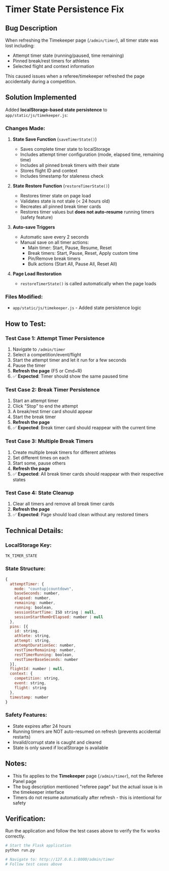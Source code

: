 # Timer State Persistence Fix

## Bug Description
When refreshing the Timekeeper page (`/admin/timer`), all timer state was lost including:
- Attempt timer state (running/paused, time remaining)
- Pinned break/rest timers for athletes
- Selected flight and context information

This caused issues when a referee/timekeeper refreshed the page accidentally during a competition.

## Solution Implemented
Added **localStorage-based state persistence** to `app/static/js/timekeeper.js`:

### Changes Made:

1. **State Save Function** (`saveTimerState()`)
   - Saves complete timer state to localStorage
   - Includes attempt timer configuration (mode, elapsed time, remaining time)
   - Includes all pinned break timers with their state
   - Stores flight ID and context
   - Includes timestamp for staleness check

2. **State Restore Function** (`restoreTimerState()`)
   - Restores timer state on page load
   - Validates state is not stale (< 24 hours old)
   - Recreates all pinned break timer cards
   - Restores timer values but **does not auto-resume** running timers (safety feature)

3. **Auto-save Triggers**
   - Automatic save every 2 seconds
   - Manual save on all timer actions:
     - Main timer: Start, Pause, Resume, Reset
     - Break timers: Start, Pause, Reset, Apply custom time
     - Pin/Remove break timers
     - Bulk actions (Start All, Pause All, Reset All)

4. **Page Load Restoration**
   - `restoreTimerState()` is called automatically when the page loads

### Files Modified:
- `app/static/js/timekeeper.js` - Added state persistence logic

## How to Test:

### Test Case 1: Attempt Timer Persistence
1. Navigate to `/admin/timer`
2. Select a competition/event/flight
3. Start the attempt timer and let it run for a few seconds
4. Pause the timer
5. **Refresh the page** (F5 or Cmd+R)
6. ✅ **Expected**: Timer should show the same paused time

### Test Case 2: Break Timer Persistence
1. Start an attempt timer
2. Click "Stop" to end the attempt
3. A break/rest timer card should appear
4. Start the break timer
5. **Refresh the page**
6. ✅ **Expected**: Break timer card should reappear with the current time

### Test Case 3: Multiple Break Timers
1. Create multiple break timers for different athletes
2. Set different times on each
3. Start some, pause others
4. **Refresh the page**
5. ✅ **Expected**: All break timer cards should reappear with their respective states

### Test Case 4: State Cleanup
1. Clear all timers and remove all break timer cards
2. **Refresh the page**
3. ✅ **Expected**: Page should load clean without any restored timers

## Technical Details:

### LocalStorage Key:
```javascript
TK_TIMER_STATE
```

### State Structure:
```javascript
{
  attemptTimer: {
    mode: "countup|countdown",
    baseSeconds: number,
    elapsed: number,
    remaining: number,
    running: boolean,
    sessionStartTime: ISO string | null,
    sessionStartRemOrElapsed: number | null
  },
  pins: [{
    id: string,
    athlete: string,
    attempt: string,
    attemptDurationSec: number,
    restTimerRemaining: number,
    restTimerRunning: boolean,
    restTimerBaseSeconds: number
  }],
  flightId: number | null,
  context: {
    competition: string,
    event: string,
    flight: string
  },
  timestamp: number
}
```

### Safety Features:
- State expires after 24 hours
- Running timers are NOT auto-resumed on refresh (prevents accidental restarts)
- Invalid/corrupt state is caught and cleared
- State is only saved if localStorage is available

## Notes:
- This fix applies to the **Timekeeper** page (`/admin/timer`), not the Referee Panel page
- The bug description mentioned "referee page" but the actual issue is in the timekeeper interface
- Timers do not resume automatically after refresh - this is intentional for safety

## Verification:
Run the application and follow the test cases above to verify the fix works correctly.

```bash
# Start the Flask application
python run.py

# Navigate to: http://127.0.0.1:8000/admin/timer
# Follow test cases above
```
